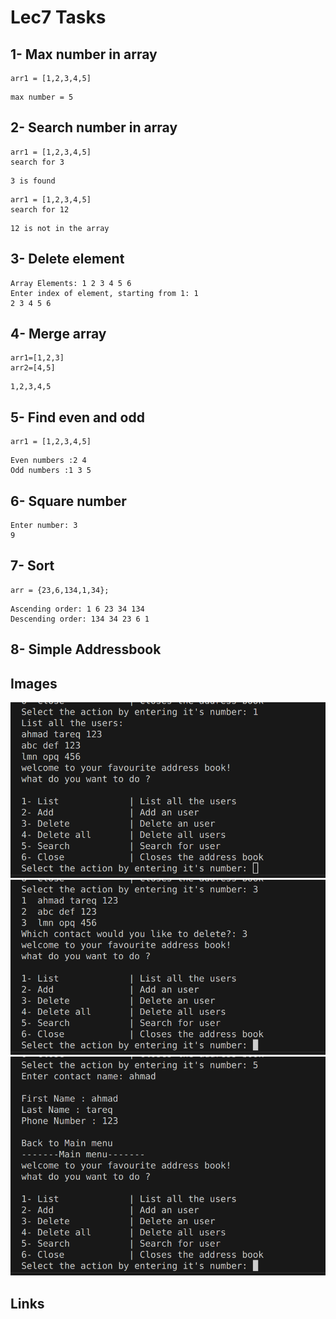 
# Lec7 Tasks

## 1- Max number in array
```
arr1 = [1,2,3,4,5]
```
```
max number = 5
```
## 2- Search number in array
```
arr1 = [1,2,3,4,5]
search for 3
```
```
3 is found 
```
```
arr1 = [1,2,3,4,5]
search for 12
```
```
12 is not in the array 
```

## 3- Delete element
```
Array Elements: 1 2 3 4 5 6 
Enter index of element, starting from 1: 1
2 3 4 5 6 
```
## 4- Merge array
```
arr1=[1,2,3]
arr2=[4,5]
```
```
1,2,3,4,5
```

## 5- Find even and odd
```
arr1 = [1,2,3,4,5]
```
```
Even numbers :2 4 
Odd numbers :1 3 5
```
## 6- Square number 
```
Enter number: 3
9
```

## 7- Sort 
```
arr = {23,6,134,1,34}; 
```
```
Ascending order: 1 6 23 34 134 
Descending order: 134 34 23 6 1 
```

## 8- Simple Addressbook


## Images

![This is an alt text.](8.1list.png "This is a sample image.")
![This is an alt text.](8.3del.png "This is a sample image.")
![This is an alt text.](8.5search.png "This is a sample image.")


## Links

##
